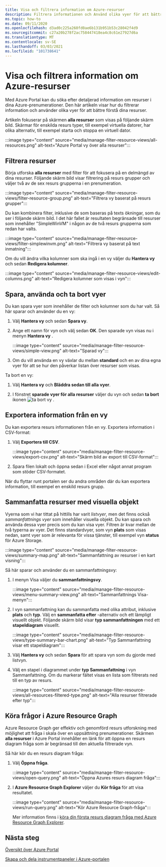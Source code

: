 ```yaml
---
title: Visa och filtrera information om Azure-resurser
description: Filtrera informationen och Använd olika vyer för att bättre förstå dina Azure-resurser.
ms.topic: how-to
ms.date: 09/11/2020
ms.openlocfilehash: d3ad0c225a260fd0ae6b131b951b53c28042f4d9
ms.sourcegitcommit: c27a20b278f2ac758447418ea4c8c61e27927d6a
ms.translationtype: MT
ms.contentlocale: sv-SE
ms.lasthandoff: 03/03/2021
ms.locfileid: "101738641"
---
```

# <a name="view-and-filter-azure-resource-information"></a>Visa och filtrera information om Azure-resurser

Med Azure Portal kan du söka efter detaljerad information om resurser i dina Azure-prenumerationer. Den här artikeln visar hur du filtrerar information och använder olika vyer för att bättre förstå dina resurser.

Artikeln fokuserar på skärmen **alla resurser** som visas på följande skärm bild. Skärmar för enskilda resurs typer, till exempel virtuella datorer, har olika alternativ, till exempel starta och stoppa en virtuell dator.

:::image type="content" source="media/manage-filter-resource-views/all-resources.png" alt-text="Azure Portal vy över alla resurser":::

## <a name="filter-resources"></a>Filtrera resurser

Börja utforska **alla resurser** med filter för att fokusera på en delmängd av dina resurser. Följande skärm bild visar filtrering på resurs grupper och väljer två av de sex resurs grupperna i en prenumeration.

:::image type="content" source="media/manage-filter-resource-views/filter-resource-group.png" alt-text="Filtrera vy baserat på resurs grupper":::

Du kan kombinera filter, inklusive de som baseras på texts ökningar, som du ser i följande skärm bild. I det här fallet är resultaten begränsade till resurser som innehåller "SimpleWinVM" i någon av de två resurs grupperna som redan har valts.

:::image type="content" source="media/manage-filter-resource-views/filter-simplewinvm.png" alt-text="Filtrera vy baserat på text inmatning":::

Om du vill ändra vilka kolumner som ska ingå i en vy väljer du **Hantera vy** och sedan **Redigera kolumner**.

:::image type="content" source="media/manage-filter-resource-views/edit-columns.png" alt-text="Redigera kolumner som visas i vyn":::

## <a name="save-use-and-delete-views"></a>Spara, använda och ta bort vyer

Du kan spara vyer som innehåller de filter och kolumner som du har valt. Så här sparar och använder du en vy:

1. Välj **Hantera vy** och sedan **Spara vy**.

1. Ange ett namn för vyn och välj sedan **OK**. Den sparade vyn visas nu i menyn **Hantera vy** .

    :::image type="content" source="media/manage-filter-resource-views/simple-view.png" alt-text="Sparad vy":::

1. Om du vill använda en vy växlar du mellan **standard** och en av dina egna vyer för att se hur den påverkar listan över resurser som visas.

Ta bort en vy:

1. Välj **Hantera vy** och **Bläddra sedan till alla vyer**.

1. I fönstret **sparade vyer för alla resurser** väljer du vyn och sedan **ta bort** ikonen ![ ta bort vy ](media/manage-filter-resource-views/icon-delete.png) .

## <a name="export-information-from-a-view"></a>Exportera information från en vy

Du kan exportera resurs informationen från en vy. Exportera information i CSV-format:

1. Välj **Exportera till CSV**.

    :::image type="content" source="media/manage-filter-resource-views/export-csv.png" alt-text="Skärm bild av export till CSV-format":::

1. Spara filen lokalt och öppna sedan i Excel eller något annat program som stöder CSV-formatet. 

När du flyttar runt portalen ser du andra områden där du kan exportera information, till exempel en enskild resurs grupp.

## <a name="summarize-resources-with-visuals"></a>Sammanfatta resurser med visuella objekt

Vyerna som vi har tittat på hittills har varit _listvyer_, men det finns också _sammanfattnings vyer_ som innehåller visuella objekt. Du kan spara och använda dessa vyer precis som du kan visa vyer. Filtren är kvar mellan de två typerna av vyer. Det finns standardvyer, som vyn **plats** som visas nedan, samt vyer som är relevanta för vissa tjänster, till exempel vyn **status** för Azure Storage.

:::image type="content" source="media/manage-filter-resource-views/summary-map.png" alt-text="Sammanfattning av resurser i en kart visning":::

Så här sparar och använder du en sammanfattningsvy:

1. I menyn Visa väljer du **sammanfattningsvy**.

    :::image type="content" source="media/manage-filter-resource-views/menu-summary-view.png" alt-text="Sammanfattnings Visa-menyn":::

1. I vyn sammanfattning kan du sammanfatta med olika attribut, inklusive **plats** och **typ**. Välj en **sammanfatta efter** -alternativ och ett lämpligt visuellt objekt. Följande skärm bild visar **typ sammanfattningen** med ett **stapeldiagram** visuellt.

    :::image type="content" source="media/manage-filter-resource-views/type-summary-bar-chart.png" alt-text="Typ Sammanfattning visar ett stapeldiagram":::

1. Välj **Hantera vy** och sedan **Spara** för att spara vyn som du gjorde med listvyn.

1. Välj en stapel i diagrammet under **typ Sammanfattning** i vyn Sammanfattning. Om du markerar fältet visas en lista som filtrerats ned till en typ av resurs.

    :::image type="content" source="media/manage-filter-resource-views/all-resources-filtered-type.png" alt-text="Alla resurser filtrerade efter typ":::

## <a name="run-queries-in-azure-resource-graph"></a>Köra frågor i Azure Resource Graph

Azure Resource Graph ger effektiv och genomförd resurs utforskning med möjlighet att fråga i skala över en uppsättning prenumerationer. Skärmen **alla resurser** i Azure Portal innehåller en länk för att öppna en resurs diagram fråga som är begränsad till den aktuella filtrerade vyn.

Så här kör du en resurs diagram fråga:

1. Välj **Öppna fråga**.

    :::image type="content" source="media/manage-filter-resource-views/open-query.png" alt-text="Öppna Azures resurs diagram fråga":::

1. I **Azure Resource Graph Explorer** väljer du **Kör fråga** för att visa resultatet.

    :::image type="content" source="media/manage-filter-resource-views/run-query.png" alt-text="Kör Azure Resource Graph-fråga":::

    Mer information finns i [köra din första resurs diagram fråga med Azure Resource Graph Explorer](../governance/resource-graph/first-query-portal.md).

## <a name="next-steps"></a>Nästa steg

[Översikt över Azure Portal](azure-portal-overview.md)

[Skapa och dela instrumentpaneler i Azure-portalen](azure-portal-dashboards.md)
